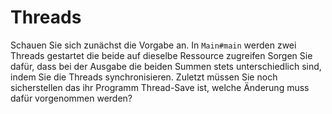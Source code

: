 # Threads


Schauen Sie sich zunächst die Vorgabe an. In `Main#main` werden
zwei Threads gestartet die beide auf dieselbe Ressource zugreifen
Sorgen Sie dafür, dass bei der Ausgabe die beiden Summen stets
unterschiedlich sind, indem Sie die Threads synchronisieren. Zuletzt müssen
Sie noch sicherstellen das ihr Programm Thread-Save ist, welche Änderung
muss dafür vorgenommen werden?